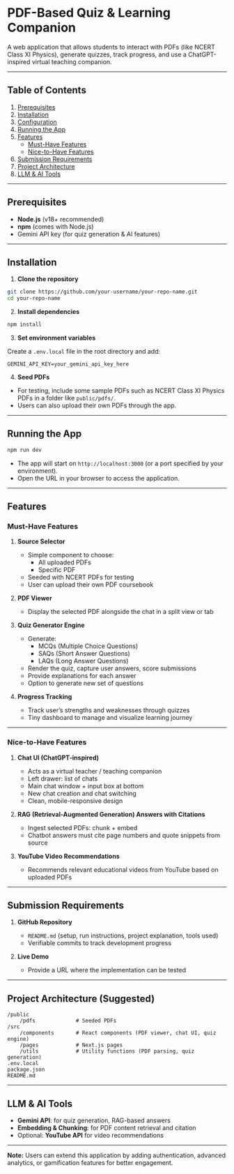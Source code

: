 # PDF-Based Quiz & Learning Companion

A web application that allows students to interact with PDFs (like NCERT Class XI Physics), generate quizzes, track progress, and use a ChatGPT-inspired virtual teaching companion.

---

## Table of Contents

1. [Prerequisites](#prerequisites)  
2. [Installation](#installation)  
3. [Configuration](#configuration)  
4. [Running the App](#running-the-app)  
5. [Features](#features)  
   - [Must-Have Features](#must-have-features)  
   - [Nice-to-Have Features](#nice-to-have-features)  
6. [Submission Requirements](#submission-requirements)  
7. [Project Architecture](#project-architecture)  
8. [LLM & AI Tools](#llm--ai-tools)  

---

## Prerequisites

- **Node.js** (v18+ recommended)  
- **npm** (comes with Node.js)  
- Gemini API key (for quiz generation & AI features)  

---

## Installation

1. **Clone the repository**  

```bash
git clone https://github.com/your-username/your-repo-name.git
cd your-repo-name
```

2. **Install dependencies**  

```bash
npm install
```

3. **Set environment variables**  

Create a `.env.local` file in the root directory and add:

```env
GEMINI_API_KEY=your_gemini_api_key_here
```

4. **Seed PDFs**  

- For testing, include some sample PDFs such as NCERT Class XI Physics PDFs in a folder like `public/pdfs/`.  
- Users can also upload their own PDFs through the app.

---

## Running the App

```bash
npm run dev
```

- The app will start on `http://localhost:3000` (or a port specified by your environment).  
- Open the URL in your browser to access the application.

---

## Features

### Must-Have Features

1. **Source Selector**
   - Simple component to choose:
     - All uploaded PDFs
     - Specific PDF
   - Seeded with NCERT PDFs for testing
   - User can upload their own PDF coursebook

2. **PDF Viewer**
   - Display the selected PDF alongside the chat in a split view or tab

3. **Quiz Generator Engine**
   - Generate:
     - MCQs (Multiple Choice Questions)  
     - SAQs (Short Answer Questions)  
     - LAQs (Long Answer Questions)  
   - Render the quiz, capture user answers, score submissions  
   - Provide explanations for each answer  
   - Option to generate new set of questions  

4. **Progress Tracking**
   - Track user’s strengths and weaknesses through quizzes  
   - Tiny dashboard to manage and visualize learning journey  

---

### Nice-to-Have Features

1. **Chat UI (ChatGPT-inspired)**
   - Acts as a virtual teacher / teaching companion  
   - Left drawer: list of chats  
   - Main chat window + input box at bottom  
   - New chat creation and chat switching  
   - Clean, mobile-responsive design  

2. **RAG (Retrieval-Augmented Generation) Answers with Citations**
   - Ingest selected PDFs: chunk + embed  
   - Chatbot answers must cite page numbers and quote snippets from source  

3. **YouTube Video Recommendations**
   - Recommends relevant educational videos from YouTube based on uploaded PDFs  

---

## Submission Requirements

1. **GitHub Repository**
   - `README.md` (setup, run instructions, project explanation, tools used)  
   - Verifiable commits to track development progress  

2. **Live Demo**
   - Provide a URL where the implementation can be tested  

---

## Project Architecture (Suggested)

```
/public
    /pdfs             # Seeded PDFs
/src
    /components       # React components (PDF viewer, chat UI, quiz engine)
    /pages            # Next.js pages
    /utils            # Utility functions (PDF parsing, quiz generation)
.env.local
package.json
README.md
```

---

## LLM & AI Tools

- **Gemini API**: for quiz generation, RAG-based answers  
- **Embedding & Chunking**: for PDF content retrieval and citation  
- Optional: **YouTube API** for video recommendations  

---

**Note:** Users can extend this application by adding authentication, advanced analytics, or gamification features for better engagement.
